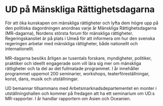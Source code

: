 # UD på Mänskliga Rättighetsdagarna

För att öka kunskapen om mänskliga rättigheter och lyfta dem högre upp på den politiska dagordningen anordnas varje år Mänskliga Rättighetsdagarna (MR\-dagarna), Nordens största forum för mänskliga rättigheter. Regeringskansliet är på plats i Umeå för att informera om hur den svenska regeringen arbetar med mänskliga rättigheter, både nationellt och internationellt.

MR\-dagarna besöks årligen av tusentals forskare, myndigheter, politiker, praktiker och ideellt engagerade som vill lära sig mer om mänskliga rättigheter och ta del av det fullmatade programmet. I år innehåller programmet uppemot 200 seminarier, workshops, teaterföreställningar, konst, dans, musik och utställningar.

UD bemannar tillsammans med Arbetsmarknadsdepartementet en monter i utställningshallen och kommer på fredagen att ha ett seminarium om UD:s MR\-rapporter. I år handlar rapportern om Asien och Oceanien.
